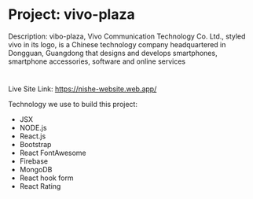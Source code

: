 # Project: vivo-plaza

Description: vibo-plaza, Vivo Communication Technology Co. Ltd., styled vivo in its logo, is a Chinese technology company headquartered in Dongguan, Guangdong that designs and develops smartphones, smartphone accessories, software and online services

#

Live Site Link: https://nishe-website.web.app/

Technology we use to build this project:

- JSX
- NODE.js
- React.js
- Bootstrap
- React FontAwesome
- Firebase
- MongoDB
- React hook form
- React Rating
